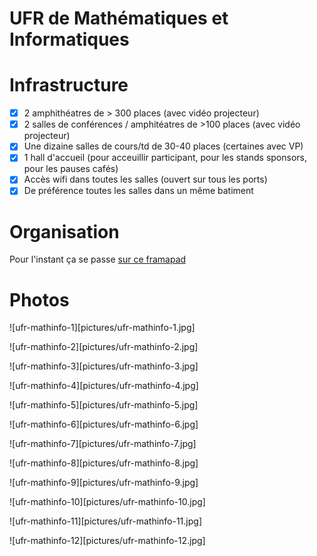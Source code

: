UFR de Mathématiques et Informatiques
=====================================

# Infrastructure

- [x] 2 amphithéatres de > 300 places (avec vidéo projecteur)
- [x] 2 salles de conférences / amphitéatres de >100 places (avec vidéo projecteur)
- [x] Une dizaine salles de cours/td de 30-40 places (certaines avec VP)
- [x] 1 hall d'accueil (pour acceuillir participant, pour les stands sponsors, pour les pauses cafés)
- [x] Accès wifi dans toutes les salles (ouvert sur tous les ports)
- [x] De préférence toutes les salles dans un même batiment

# Organisation

Pour l'instant ça se passe [sur ce framapad](https://bimestriel.framapad.org/p/bischheim_20pycon)

# Photos

![ufr-mathinfo-1][pictures/ufr-mathinfo-1.jpg]

![ufr-mathinfo-2][pictures/ufr-mathinfo-2.jpg]

![ufr-mathinfo-3][pictures/ufr-mathinfo-3.jpg]

![ufr-mathinfo-4][pictures/ufr-mathinfo-4.jpg]

![ufr-mathinfo-5][pictures/ufr-mathinfo-5.jpg]

![ufr-mathinfo-6][pictures/ufr-mathinfo-6.jpg]

![ufr-mathinfo-7][pictures/ufr-mathinfo-7.jpg]

![ufr-mathinfo-8][pictures/ufr-mathinfo-8.jpg]

![ufr-mathinfo-9][pictures/ufr-mathinfo-9.jpg]

![ufr-mathinfo-10][pictures/ufr-mathinfo-10.jpg]

![ufr-mathinfo-11][pictures/ufr-mathinfo-11.jpg]

![ufr-mathinfo-12][pictures/ufr-mathinfo-12.jpg]
